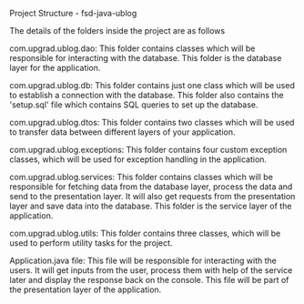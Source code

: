 Project Structure - fsd-java-ublog

 

The details of the folders inside the project are as follows

com.upgrad.ublog.dao: This folder contains classes which will be responsible for interacting with the database. This folder is the database layer for the application.

com.upgrad.ublog.db: This folder contains just one class which will be used to establish a connection with the database. This folder also contains the 'setup.sql' file which contains SQL queries to set up the database.

com.upgrad.ublog.dtos: This folder contains two classes which will be used to transfer data between different layers of your application.

com.upgrad.ublog.exceptions: This folder contains four custom exception classes, which will be used for exception handling in the application.

com.upgrad.ublog.services: This folder contains classes which will be responsible for fetching data from the database layer, process the data and send to the presentation layer. It will also get requests from the presentation layer and save data into the database. This folder is the service layer of the application.

com.upgrad.ublog.utils: This folder contains three classes, which will be used to perform utility tasks for the project.

Application.java file: This file will be responsible for interacting with the users. It will get inputs from the user, process them with help of the service later and display the response back on the console. This file will be part of the presentation layer of the application.
